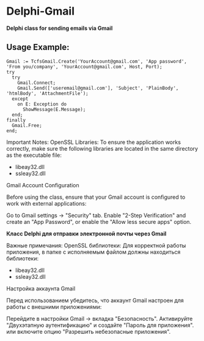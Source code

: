 # Delphi-Gmail

**Delphi class for sending emails via Gmail**

## Usage Example:
```delphi
Gmail := TcfsGmail.Create('YourAccount@gmail.com', 'App password', 'From you/company', 'YourAccount@gmail.com', Host, Port);
try
  try
    Gmail.Connect;
    Gmail.Send(['useremail@gmail.com'], 'Subject', 'PlainBody', 'htmlBody', 'AttachmentFile');
  except
    on E: Exception do
      ShowMessage(E.Message);
  end;
finally
  Gmail.Free;
end;
```

Important Notes:
OpenSSL Libraries:
To ensure the application works correctly, make sure the following libraries are located in the same directory as the executable file:

- libeay32.dll
- ssleay32.dll
  
Gmail Account Configuration

Before using the class, ensure that your Gmail account is configured to work with external applications:

Go to Gmail settings -> "Security" tab.
Enable "2-Step Verification" and create an "App Password",
or enable the "Allow less secure apps" option.


**Класс Delphi для отправки электронной почты через Gmail**  

Важные примечания:
OpenSSL библиотеки:
Для корректной работы приложения, в папке с исполняемым файлом должны находиться библиотеки:

- libeay32.dll
- ssleay32.dll

Настройка аккаунта Gmail

Перед использованием убедитесь, что аккаунт Gmail настроен для работы с внешними приложениями:

Перейдите в настройки Gmail -> вкладка "Безопасность".
Активируйте "Двухэтапную аутентификацию" и создайте "Пароль для приложения".
или включите опцию "Разрешить небезопасные приложения".
